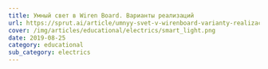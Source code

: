 ```yaml
---
title: Умный свет в Wiren Board. Варианты реализаций
url: https://sprut.ai/article/umnyy-svet-v-wirenboard-varianty-realizaciy
cover: /img/articles/educational/electrics/smart_light.png
date: 2019-08-25
category: educational
sub_category: electrics
---
```

